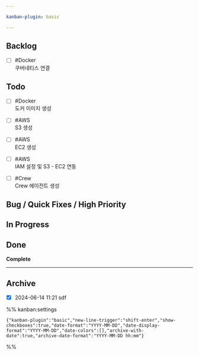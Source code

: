 ```yaml
---

kanban-plugin: basic

---
```


## Backlog

- [ ] #Docker <br>쿠버네티스 연결


## Todo

- [ ] #Docker<br>도커 이미지 생성
- [ ] #AWS <br>S3 생성
- [ ] #AWS <br>EC2 생성
- [ ] #AWS <br>IAM 설정 및 S3 - EC2 연동
- [ ] #Crew<br>Crew 에이전트 생성


## Bug / Quick Fixes / High Priority



## In Progress



## Done

**Complete**


***

## Archive

- [x] 2024-06-14 11:21 sdf

%% kanban:settings
```
{"kanban-plugin":"basic","new-line-trigger":"shift-enter","show-checkboxes":true,"date-format":"YYYY-MM-DD","date-display-format":"YYYY-MM-DD","date-colors":[],"archive-with-date":true,"archive-date-format":"YYYY-MM-DD hh:mm"}
```
%%